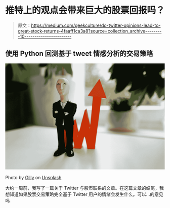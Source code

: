 # 推特上的观点会带来巨大的股票回报吗？

> 原文：<https://medium.com/geekculture/do-twitter-opinions-lead-to-great-stock-returns-4faaff1ca3a8?source=collection_archive---------10----------------------->

## 使用 Python 回测基于 tweet 情感分析的交易策略

![](img/2ea51770e92ee8acb8220da477375eca.png)

Photo by [Gilly](https://unsplash.com/@gillyberlin?utm_source=medium&utm_medium=referral) on [Unsplash](https://unsplash.com?utm_source=medium&utm_medium=referral)

大约一周前，我写了一篇关于 Twitter 与股市联系的文章。在这篇文章的结尾，我想知道如果股票交易策略完全基于 Twitter 用户的情绪会发生什么。可以…的意见吗
